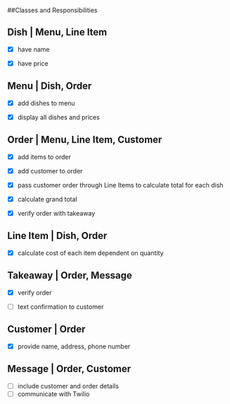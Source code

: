 ##Classes and Responsibilities

Dish | Menu, Line Item
------------------------------------------

- [x] have name
- [x] have price


Menu | Dish, Order
------------------------------------------

- [x] add dishes to menu 
- [x] display all dishes and prices


Order | Menu, Line Item, Customer
------------------------------------------

- [x] add items to order
- [x] add customer to order
- [x] pass customer order through Line Items to calculate total for each dish
- [x] calculate grand total
- [x] verify order with takeaway


Line Item | Dish, Order
------------------------------------------

- [x] calculate cost of each item dependent on quantity


Takeaway | Order, Message
------------------------------------------

- [x] verify order
- [ ] text confirmation to customer


Customer | Order 
------------------------------------------

- [x] provide name, address, phone number


Message | Order, Customer
------------------------------------------

- [ ] include customer and order details
- [ ] communicate with Twilio
